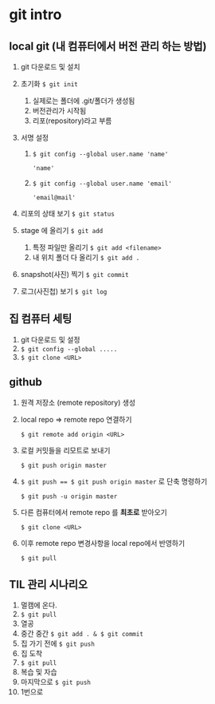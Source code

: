 # git intro

## local git (내 컴퓨터에서 버전 관리 하는 방법)

1. git 다운로드 및 설치

2. 초기화 ```$ git init```

   1.  실제로는 폴더에 .git/폴더가 생성됨
   2.  버전관리가 시작됨
   3.  리포(repository)라고 부름

3. 서명 설정

   1. ```$ git config --global user.name 'name'```

      ```'name'```

   2. ```$ git config --global user.name 'email'```

      ```'email@mail'```

      

4. 리포의 상태 보기 ```$ git status```

5. stage 에 올리기 ```$ git add```

   1. 특정 파일만 올리기 `$ git add <filename>`
   2.  내 위치 폴더 다 올리기 `$ git add .`

6. snapshot(사진) 찍기 ```$ git commit```

7. 로그(사진첩) 보기 ```$ git log```

   

## 집 컴퓨터 세팅

1. git 다운로드 및 설정
2. `$ git config --global .....`
3. `$ git clone <URL>`



## github

1. 원격 저장소 (remote repository) 생성

2. local repo => remote repo 연결하기 

   `$ git remote add origin <URL>`

3. 로컬 커밋들을 리모트로 보내기 

   `$ git push origin master`

4. `$ git push == $ git push origin master` 로 단축 명령하기

   `$ git push -u origin master`

5. 다른 컴퓨터에서 remote repo 를 **최초로** 받아오기

   `$ git clone <URL>`

6. 이후 remote repo 변경사항을 local repo에서 반영하기

   `$ git pull`



## TIL 관리 시나리오

1. 멀캠에 온다.
2. `$ git pull`
3. 열공
4. 중간 중간 `$ git add . & $ git commit`
5. 집 가기 전에 `$ git push`
6. 집 도착
7. `$ git pull`
8. 복습 및 자습
9. 마지막으로 `$ git push`
10. 1번으로